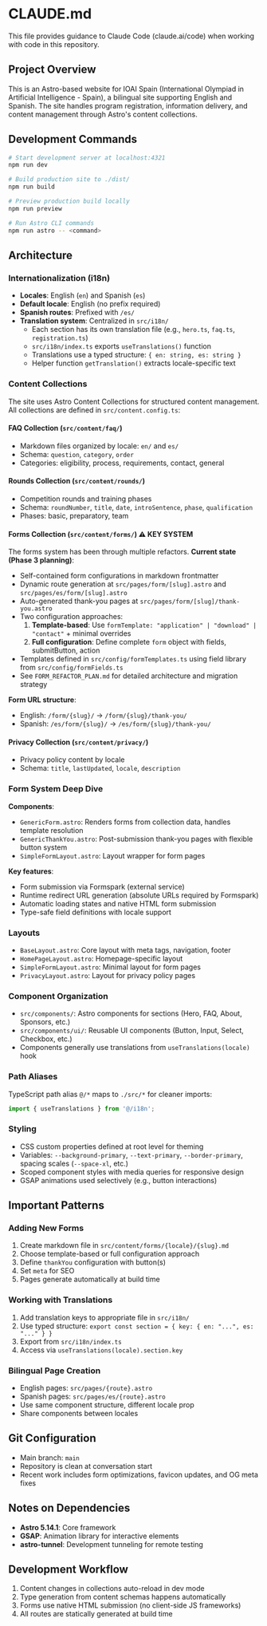 # CLAUDE.md

This file provides guidance to Claude Code (claude.ai/code) when working with code in this repository.

## Project Overview

This is an Astro-based website for IOAI Spain (International Olympiad in Artificial Intelligence - Spain), a bilingual site supporting English and Spanish. The site handles program registration, information delivery, and content management through Astro's content collections.

## Development Commands

```bash
# Start development server at localhost:4321
npm run dev

# Build production site to ./dist/
npm run build

# Preview production build locally
npm run preview

# Run Astro CLI commands
npm run astro -- <command>
```

## Architecture

### Internationalization (i18n)

- **Locales**: English (`en`) and Spanish (`es`)
- **Default locale**: English (no prefix required)
- **Spanish routes**: Prefixed with `/es/`
- **Translation system**: Centralized in `src/i18n/`
  - Each section has its own translation file (e.g., `hero.ts`, `faq.ts`, `registration.ts`)
  - `src/i18n/index.ts` exports `useTranslations()` function
  - Translations use a typed structure: `{ en: string, es: string }`
  - Helper function `getTranslation()` extracts locale-specific text

### Content Collections

The site uses Astro Content Collections for structured content management. All collections are defined in `src/content.config.ts`:

#### FAQ Collection (`src/content/faq/`)
- Markdown files organized by locale: `en/` and `es/`
- Schema: `question`, `category`, `order`
- Categories: eligibility, process, requirements, contact, general

#### Rounds Collection (`src/content/rounds/`)
- Competition rounds and training phases
- Schema: `roundNumber`, `title`, `date`, `introSentence`, `phase`, `qualification`
- Phases: basic, preparatory, team

#### Forms Collection (`src/content/forms/`) ⚠️ KEY SYSTEM
The forms system has been through multiple refactors. **Current state (Phase 3 planning)**:
- Self-contained form configurations in markdown frontmatter
- Dynamic route generation at `src/pages/form/[slug].astro` and `src/pages/es/form/[slug].astro`
- Auto-generated thank-you pages at `src/pages/form/[slug]/thank-you.astro`
- Two configuration approaches:
  1. **Template-based**: Use `formTemplate: "application" | "download" | "contact"` + minimal overrides
  2. **Full configuration**: Define complete `form` object with fields, submitButton, action
- Templates defined in `src/config/formTemplates.ts` using field library from `src/config/formFields.ts`
- See `FORM_REFACTOR_PLAN.md` for detailed architecture and migration strategy

**Form URL structure**:
- English: `/form/{slug}/` → `/form/{slug}/thank-you/`
- Spanish: `/es/form/{slug}/` → `/es/form/{slug}/thank-you/`

#### Privacy Collection (`src/content/privacy/`)
- Privacy policy content by locale
- Schema: `title`, `lastUpdated`, `locale`, `description`

### Form System Deep Dive

**Components**:
- `GenericForm.astro`: Renders forms from collection data, handles template resolution
- `GenericThankYou.astro`: Post-submission thank-you pages with flexible button system
- `SimpleFormLayout.astro`: Layout wrapper for form pages

**Key features**:
- Form submission via Formspark (external service)
- Runtime redirect URL generation (absolute URLs required by Formspark)
- Automatic loading states and native HTML form submission
- Type-safe field definitions with locale support

### Layouts

- `BaseLayout.astro`: Core layout with meta tags, navigation, footer
- `HomePageLayout.astro`: Homepage-specific layout
- `SimpleFormLayout.astro`: Minimal layout for form pages
- `PrivacyLayout.astro`: Layout for privacy policy pages

### Component Organization

- `src/components/`: Astro components for sections (Hero, FAQ, About, Sponsors, etc.)
- `src/components/ui/`: Reusable UI components (Button, Input, Select, Checkbox, etc.)
- Components generally use translations from `useTranslations(locale)` hook

### Path Aliases

TypeScript path alias `@/*` maps to `./src/*` for cleaner imports:
```typescript
import { useTranslations } from '@/i18n';
```

### Styling

- CSS custom properties defined at root level for theming
- Variables: `--background-primary`, `--text-primary`, `--border-primary`, spacing scales (`--space-xl`, etc.)
- Scoped component styles with media queries for responsive design
- GSAP animations used selectively (e.g., button interactions)

## Important Patterns

### Adding New Forms

1. Create markdown file in `src/content/forms/{locale}/{slug}.md`
2. Choose template-based or full configuration approach
3. Define `thankYou` configuration with button(s)
4. Set `meta` for SEO
5. Pages generate automatically at build time

### Working with Translations

1. Add translation keys to appropriate file in `src/i18n/`
2. Use typed structure: `export const section = { key: { en: "...", es: "..." } }`
3. Export from `src/i18n/index.ts`
4. Access via `useTranslations(locale).section.key`

### Bilingual Page Creation

- English pages: `src/pages/{route}.astro`
- Spanish pages: `src/pages/es/{route}.astro`
- Use same component structure, different locale prop
- Share components between locales

## Git Configuration

- Main branch: `main`
- Repository is clean at conversation start
- Recent work includes form optimizations, favicon updates, and OG meta fixes

## Notes on Dependencies

- **Astro 5.14.1**: Core framework
- **GSAP**: Animation library for interactive elements
- **astro-tunnel**: Development tunneling for remote testing

## Development Workflow

1. Content changes in collections auto-reload in dev mode
2. Type generation from content schemas happens automatically
3. Forms use native HTML submission (no client-side JS frameworks)
4. All routes are statically generated at build time
